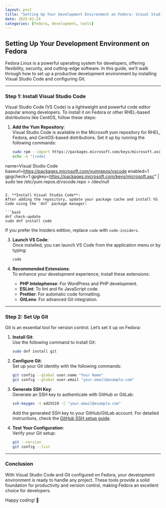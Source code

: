 ```yaml
---
layout: post
title: "Setting Up Your Development Environment on Fedora: Visual Studio Code and Git"
date: 2025-01-24
categories: [fedora, development, tools]
---
```


## Setting Up Your Development Environment on Fedora

Fedora Linux is a powerful operating system for developers, offering flexibility, security, and cutting-edge software. In this guide, we’ll walk through how to set up a productive development environment by installing Visual Studio Code and configuring Git.

---

### Step 1: Install Visual Studio Code

Visual Studio Code (VS Code) is a lightweight and powerful code editor popular among developers. To install it on Fedora or other RHEL-based distributions like CentOS, follow these steps:

1. **Add the Yum Repository**:  
   Visual Studio Code is available in the Microsoft yum repository for RHEL, Fedora, and CentOS-based distributions. Set it up by running the following commands:

   ```bash
   sudo rpm --import https://packages.microsoft.com/keys/microsoft.asc
   echo -e "[code]
name=Visual Studio Code
baseurl=https://packages.microsoft.com/yumrepos/vscode
enabled=1
gpgcheck=1
gpgkey=https://packages.microsoft.com/keys/microsoft.asc" | sudo tee /etc/yum.repos.d/vscode.repo > /dev/null
   ```

2. **Install Visual Studio Code**:  
   After adding the repository, update your package cache and install VS Code using the `dnf` package manager:

   ```bash
   dnf check-update
   sudo dnf install code
   ```

   If you prefer the Insiders edition, replace `code` with `code-insiders`.

3. **Launch VS Code**:  
   Once installed, you can launch VS Code from the application menu or by typing:

   ```bash
   code
   ```

4. **Recommended Extensions**:  
   To enhance your development experience, install these extensions:
   - **PHP Intelephense**: For WordPress and PHP development.
   - **ESLint**: To lint and fix JavaScript code.
   - **Prettier**: For automatic code formatting.
   - **GitLens**: For advanced Git integration.

---

### Step 2: Set Up Git

Git is an essential tool for version control. Let’s set it up on Fedora:

1. **Install Git**:  
   Use the following command to install Git:

   ```bash
   sudo dnf install git
   ```

2. **Configure Git**:  
   Set up your Git identity with the following commands:

   ```bash
   git config --global user.name "Your Name"
   git config --global user.email "your.email@example.com"
   ```

3. **Generate SSH Key**:  
   Generate an SSH key to authenticate with GitHub or GitLab:

   ```bash
   ssh-keygen -t ed25519 -C "your.email@example.com"
   ```

   Add the generated SSH key to your GitHub/GitLab account. For detailed instructions, check the [GitHub SSH setup guide](https://docs.github.com/en/authentication/connecting-to-github-with-ssh).

4. **Test Your Configuration**:  
   Verify your Git setup:

   ```bash
   git --version
   git config --list
   ```

---

### Conclusion

With Visual Studio Code and Git configured on Fedora, your development environment is ready to handle any project. These tools provide a solid foundation for productivity and version control, making Fedora an excellent choice for developers.

Happy coding! 🚀
